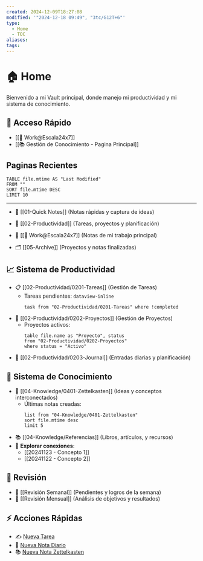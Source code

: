 ```yaml
---
created: 2024-12-09T18:27:08
modified: '"2024-12-18 09:49", "3tc/G12T+6"'
type:
  - Home
  - TOC
aliases: 
tags: 
---
```

# 🏠 Home
Bienvenido a mi Vault principal, donde manejo mi productividad y mi sistema de conocimiento.

## 🌟 Acceso Rápido
- [[👷 Work@Escala24x7]]
- [[📚 Gestión de Conocimiento - Pagina Principal]] 


## Paginas Recientes
```dataview
TABLE file.mtime AS "Last Modified"
FROM "" 
SORT file.mtime DESC
LIMIT 10
```



------


- 📝 [[01-Quick Notes]] (Notas rápidas y captura de ideas)
- 📅 [[02-Productividad]] (Tareas, proyectos y planificación)
- 💼 [[👷 Work@Escala24x7]] (Notas de mi trabajo principal)

- 🗂️ [[05-Archive]] (Proyectos y notas finalizadas)


## 📈 Sistema de Productividad
- 📋 [[02-Productividad/0201-Tareas]] (Gestión de Tareas)
  - Tareas pendientes: `dataview-inline` 
    ```dataview-inline
    task from "02-Productividad/0201-Tareas" where !completed
    ```
- 📂 [[02-Productividad/0202-Proyectos]] (Gestión de Proyectos)
  - Proyectos activos: 
    ```dataview-inline
    table file.name as "Proyecto", status
    from "02-Productividad/0202-Proyectos"
    where status = "Activo"
    ```
- 📓 [[02-Productividad/0203-Journal]] (Entradas diarias y planificación)


## 🧠 Sistema de Conocimiento
- 📂 [[04-Knowledge/0401-Zettelkasten]] (Ideas y conceptos interconectados)
  - Últimas notas creadas:
    ```dataview-inline
    list from "04-Knowledge/0401-Zettelkasten"
    sort file.mtime desc
    limit 5
    ```
- 📚 [[04-Knowledge/Referencias]] (Libros, artículos, y recursos)
- 🔗 **Explorar conexiones**: 
  - [[20241123 - Concepto 1]]
  - [[20241122 - Concepto 2]]

## 🔄 Revisión
- 📅 [[Revisión Semanal]] (Pendientes y logros de la semana)
- 📅 [[Revisión Mensual]] (Análisis de objetivos y resultados)


## ⚡ Acciones Rápidas
- ✍️ [Nueva Tarea](command:quickadd:add-tarea)
- 📓 [Nueva Nota Diario](command:templater:create-note)
- 📚 [Nueva Nota Zettelkasten](command:quickadd:add-zettel)


